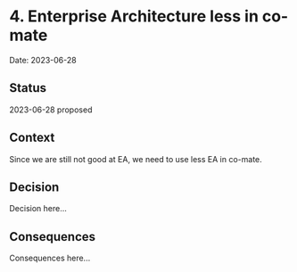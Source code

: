 # 4. Enterprise Architecture less in co-mate

Date: 2023-06-28

## Status

2023-06-28 proposed

## Context

Since we are still not good at EA, we need to use less EA in co-mate.

## Decision

Decision here...

## Consequences

Consequences here...
